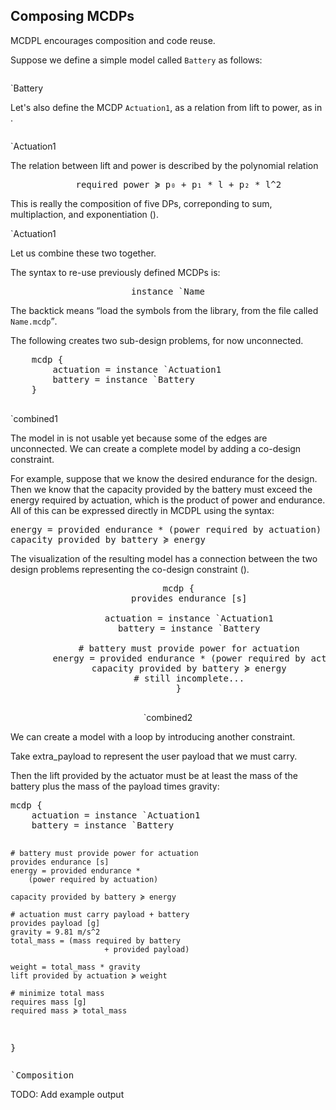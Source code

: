 
## Composing MCDPs


MCDPL encourages composition and code reuse.


Suppose we define a simple model called ``Battery`` as follows:

<col2>
    <pre class="mcdp" id='Battery' label='Battery.mcdp'></pre>
    <render class='ndp_graph_templatized_labeled'>`Battery</render>
</col2>

Let's also define the MCDP ``Actuation1``, as a
relation from <f>lift</f> to <r>power</r>, as in [](#code:Actuation1).

<col2>
    <pre class="mcdp" id='Actuation1' label='Actuation1.mcdp'
        figure-id="code:Actuation1"></pre>
        <render class='ndp_graph_templatized_labeled'>
            `Actuation1
        </render>
</col2>

The relation between <f>lift</f> and <r>power</r>
is described by the polynomial relation

<center>
<pre class="mcdp_statements">
    required power ≽ p₀ + p₁ * l + p₂ * l^2
</pre>
</center>
<!-- Cannot substitute _0, _1, _2, by itself because no context -->

This is really the composition of five DPs,
correponding to sum, multiplaction, and exponentiation ([](#fig:Actuation1)).

<render class='ndp_graph_enclosed' style='max-width: 100%' figure-id="fig:Actuation1">
    `Actuation1
</render>

Let us combine these two together.

The syntax to re-use previously defined MCDPs is:

<center>
<pre>
<k>instance</k> &#96;Name
</pre>
</center>

The backtick means <q>load the symbols from the library, from the file called `Name.mcdp`</q>.

The following creates two sub-design problems, for now unconnected.

<col2 id='combined1-around'>
    <pre class="mcdp" id='combined1'
        figure-id="code:combined1">
    mcdp {
        actuation = instance &#96;Actuation1
        battery = instance &#96;Battery
    }
    </pre>
    <render class='ndp_graph_enclosed'
        figure-id="fig:combined1">
        &#96;combined1
    </render>
</col2>

<style type='text/css'>
#combined1-around td {
    vertical-align: c;
}
</style>

The model in [](#code:combined1) is not usable yet because some of the edges are
unconnected. We can create a complete model by adding a co-design constraint.

For example, suppose that we know the desired <fname>endurance</fname> for the
design. Then we know that the <f>capacity provided by the battery</f> must
exceed the <r>energy</r> required by actuation, which is the product of power
and endurance. All of this can be expressed directly in MCDPL using the syntax:

<pre class="mcdp_statements">
energy = provided endurance * (power required by actuation)
capacity provided by battery ≽ energy
</pre>

The visualization of the resulting model has a connection between the two design
problems representing the co-design constraint ([](#fig:combined2)).

<center>
    <pre class="mcdp" id='combined2'
         figure-id="code:combined2" figure-class="caption-left">
    mcdp {
        provides endurance [s]
        &#32;
        actuation = instance `Actuation1
        battery = instance `Battery
        &#32;
        # battery must provide power for actuation
        energy = provided endurance * (power required by actuation)
        capacity provided by battery ≽ energy
        # still incomplete...
    }
    </pre>
    <render class='ndp_graph_enclosed' style='max-width: 100%'
        figure-id="fig:combined2">
        &#96;combined2
    </render>
</center>

We can create a model with a loop by introducing another constraint.

Take <f>extra_payload</f> to represent the user payload that we must carry.

Then the lift provided by the actuator must be at least the mass of the battery
plus the mass of the payload times gravity:

<col2 id='mine'>
<pre class="mcdp" id='composition' label='Composition.mcdp'
    figure-id="code:composition">
mcdp {
    actuation = instance `Actuation1
    battery = instance `Battery

    # battery must provide power for actuation
    provides endurance [s]
    energy = provided endurance *
        (power required by actuation)

    capacity provided by battery ≽ energy

    # actuation must carry payload + battery
    provides payload [g]
    gravity = 9.81 m/s^2
    total_mass = (mass required by battery
                         + provided payload)

    weight = total_mass * gravity
    lift provided by actuation ≽ weight

    # minimize total mass
    requires mass [g]
    required mass ≽ total_mass
}
</pre>
        <pre class='ndp_graph_enclosed_TB' style='max-height: 70ex'>
            `Composition
        </pre>
</col2>


<style type='text/css'>
    #mine td {
        vertical-align: top;
    }
    #mine td:first-child {
        /*border: solid 1px red; */
        /*width: 25em; */
    }
</style>

TODO: Add example output
